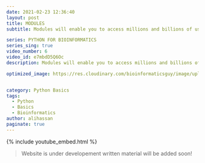 ```yaml
---
date: 2021-02-23 12:36:40
layout: post
title: MODULES
subtitle: Modules will enable you to access millions and billions of useful functions.

series: PYTHON FOR BIOINFORMATICS
series_sing: true
video_number: 6
video_id: e7mbdD5Q6Oc
description: Modules will enable you to access millions and billions of useful functions.

optimized_image: https://res.cloudinary.com/bioinformaticsguy/image/upload/c_scale,h_380/v1596701389/002%20Python-for-Bioinformatics/Python-for-Bioinformatics-006.png


category: Python Basics
tags:
  - Python
  - Basics
  - Bioinformatics
author: alihassan
paginate: true
---
```


{% include youtube_embed.html %}


> Website is under developement written material will be added soon!


<!-- hi guys bioinformatics guy here with another video of the series python for bioinformatics in this video we will be talking about the modules so apart from the basic functions methods and objects python also provide a large variety of optional functions and methods these function methods can be imported into python by using the modules so modules are basic python script files which are present in the library directory and this directory is created alongside the installation of python you can also download and import different kind of other modules which are not part of basic installation of python and then you can also use them module file is basically a python script which contains the definition of the functions and those definitions can change the docs strings and docs strings explain the functionality and the basic purpose of those functions so in this video we will be talking about the basic use of python modules and how to import them and how to use those functions so let's get started okay let's start with importing a module contents are brought into the interpreter by a simple import state the basic form of the import statement loads the module into the python environment it's gonna be just like import and name is gonna be the name of the module for example the module os provides an interface to the computer operating system you can simply import it by import os let's run this and it is important now as i already told you that there are a lot of python modules already installed alongside python installation so in order to use them we run the import statement and what import statement does is that it imports that module name into the python interpreters library and then you are able to use that function or the module sometimes you don't need to import everything of a module and you can only import a few functions of that module and this is gonna be very simple let me make it a bit bigger we have to type from modules name import name one comma name two comma name three and we can import more than one modules at a time so let me give you an example of this we can import from math import pi and import remainder all right let's run this and this is important sometimes you want to change the name of the module that you are importing so you can report it as alien from math import factorial as fact so now you will be able to use it as fact if you want to import all the names what you will have to do is to import you are from math import and then use the star sign it will import everything in the math module so you should not be imported everything because you don't know what names you are importing and sometimes that the functions you have created might cause conflict so it's always better to import a function and then use import as and use specific name for that function that you have imported so that you will know that i have imported this function by this name and then it won't cause any conflict in your code let me give you another example of the module says if you will import says then for every function you will have to write down says dot version this dot the function name this dot the version name from this import version you will only have to type version and then you will get the value see you got the version and if you will import only says import says then what you will have to do is to you will have to write says version in order to get the version i don't think so version is gonna work right now yeah it is working because we have already imported that so let's talk about the random module random module is a very useful module so one of the functions that is most widely used in python is random dot random it will import a random integer between a range so you will have to add two numbers in the as the arguments of the functions for example random dot rand and one comma four will return one two three or four both of the numbers are included like one will also be included in four will also be included now let's write a function that will return a random base let's import from random import rand int let's run this and in the new cell let's define our function def and the name of the function is going to be random base and let's also make our rna flag and let's keep it by default as false all right now we will return u c g a f r n a flag now if rna flag is true then it will consider ucga else it will consider atgc or you can write tcga all right then we have to select our now here we will use the render our a and event end and we need from 0 to 3 so 0 1 2 3 4 option let's run this and see if the function is defined now it's defined very nicely let's try a few example print um then random base and over here we can run this we got a we got t we got g we got g then we got c let's make the rna flag true or just write true over here let's run this again now this time we should be able to see a u once in a while see now we got the u by using this random module let's define another function that will return a random codon of three bases def random codon we will also create rna flag over here and by default let's keep it false now we will return we will use the previous function random base rna flag plus since we need three codons we will just sum these three times sounds good let's run this and see if this function is defined properly this function is defined properly let's try a few examples print random codon we got att gtd tga tta let's turn the rn flag through so that we will get the rna rna codons now we got ugg see it's working very good now you might have noticed that how breaking down a code into smaller functions help us we first defined a function that returned us a random base and then we use that function in another function to get a random codon so defining small functions is just like building up your vocabulary you will define a small function then it's gonna be added to your vocabulary and then you can use those different functions to make out a huge sentence and or you can say that a huge function so rather than making a huge function uh it's always suggested to make smaller functions so that you can use those smaller functions in your upcoming future functions okay now let's make a function that simulate a single base mutation let's name this function replace base randomly using the name of the function is very long but you will get to know why i'm naming this naming this function like this very soon and we will be needing a base sequence and let's define a dot string as well in our dark string to turn a sequence with a base at a randomly selected position of a base c replaced by a base chosen chosen randomly from three bases that are not in that position so let's see what is our position going to be so our position could be anything so we will use the rand in again and our position could be anywhere from 0 to the length of our base sequence minus 1 why we are subtracting it because we know that that of the length function is gonna start from one and our random brand end is inclusive of all the numbers so we are subtracting one all right this is gonna be our position and let's add a shortcoming minus one because land is one past end if you want to be sure about why we are doing this minus one you can just go into a python interpreter or python shell and then you can see that what is the length then you can try importing from zero to the answer that you get without the minus one and you will see an error okay so our base is gonna be base c position so this is gonna be our base that we are supposed to change and our total bases are gonna be tcga simple okay i was not supposed to run this because this function is not completed yet so now we got to replace the base we will replace the base by basis dot replace and then we will replace our base with an empty string our new base is going to be basis and it's going to be rand in 0 comma 2 okay now beginning is gonna be base c and it's gonna be from zero till the position let's add a small comment up to position and then our end is gonna be from base sequence and this time we will start from the position position plus one because we have our beginning is still position now we need to move to the next one and if we will keep this empty we will get all of the rest of the stuff we will return the beginning plus our new base plus and sounds good let's try to run this okay no it's not working fine string object is not callable yeah this is there all right so there was this uh stupid braces over here so it's running just as fine let's try running this print we are gonna be using our function replace base randomly using names and then our string is going to be atgc ta let's run this and see what we got we are getting atgcga so t is changed to g so atg ctc atg gta atg cca so let's define the same function with a little bit of complex board and this time we won't be using a lot of assignment statements so def replace base randomly using expressions using expression and we will give it base sequence basic and let's come to the bodyguard function so our position so our position is simply going to be the same brand end and then it's going to start from 0 and it will go to the length of the base sequence minus one and you know why we are doing this minus one now our return statement is gonna be very long so what we need now is we need base sequence and we need the starting position which is gonna be zero to the position all right then we will add the the new base and new and we get the new base by tcga and we replace it with base sequence at the position with an empty string and then brandon 0 comma 2. now we will add the ending and the ending is going to be base okay let's move to the next line all right let's write this in the next line then write this in the next line okay so it's gonna be base c and position plus one till end so we will keep this empty let's run this this function is defined really nicely okay let's write a new example print replace using expression then our base is gonna atg cta let's run this we got atg cca this t is replaced with this c let's run this again ctg so this a is replaced with this c c t g c t a so there is no clear cut rule about how many assignment statements are there it should be in a function and how much complicated your function should be in case of this function something between these two extreme is going to be very perfect let's take a look at a moderate function let's make a new cell and define the place base randomly and base c so position is going to be same brand int and then it's going to be 0 till length of base c minus 1 we will keep the empty string over here tcga dot replace and then base pull c position with an empty string and what we will be returning over here is base sequence and it's going to be the beginning so it will be zero till position and then we are supposed to add the new base and new base is spaces then rand end and it's gonna be zero till two that's at the ending and ending is gonna be base c and this is going to be position plus one and we will go till the end so this function is defined let's try an example print uh-oh print replace randomly let's try only t is this okay so we got g now it's replaced uh c is replaced a is placed so you can see that there are quite a few random replacements over here all right now let's talk about a module that i installed myself and the name of this module is bio python let me show you it on website bio python you can install it yourself and then you can explore it i will give you a very basic example of it you can see over here how to download it and they will also tell you how to install bioware python you are supposed to use the pip to install this and let me give you a very basic example of how this is gonna work so from bio dot c okay if you don't know how i got to know this that i am supposed to use bio dot c what you will have to do is you will have to go to the documentation of bio python and then you can see over here that everything is described um you can see wiki wiki documentation this is the seat and over here it's returned that i'm going to be working on the same example and we'll let you know how this thing works so from bio dot c we have imported the seek and let's make a new cell and let me tell you how you are going to make a sequence object written by a python module so in order to do that we will name it my random seek and it's going to be equal to we will have to use this function c and in the argument we will put our sequence a d g c d a d a t a t a g c g c g c so our sequence is defined let's see what we get by this simple variable we get this let's try printing this it's saying that this is an object of sequence my random sequence and now we got a sequence now let me show you the magic so in this new cell over here if we use a complement function dot complement then it's gonna return the complement dot of our c now you can see that a is changed to d t is changed to a g string to c and over here this c is changed to g so it's gonna it's taking the complement you can also take the reverse complement so we will write okay we will write dot reverse complement now you will get the reverse complement of the same string so now you can see that we were able to do several functions because of the biopython module all right that's all for today in the next video we will be talking about python files if you have any questions comments or concerns about this video feel free to comment down below moreover if you want to discuss something you can check out our bioinformatics guys community which is a facebook group i will put the link in the description down below if you want to know what i do other than programming you can check out my vlogging channel thank you very much for watching and i will see you around in the next video you   -->